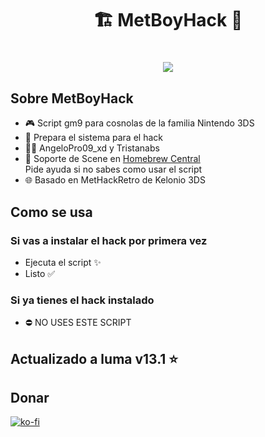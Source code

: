 <div align="center">
<h1 align="center"> 🏗️ MetBoyHack 💫 </h1>
</div>
<h1 align="center"> <img src="https://media.discordapp.net/attachments/1231978722391887882/1232346595434168333/metboyhack.png?ex=663e37b4&is=663ce634&hm=b37e395dcd6bb4b4cd9fd0c23b1a8f15bc9562921bc3debc1d1332b2c802bf1b&=&format=webp&quality=lossless">


## Sobre MetBoyHack

- 🎮 Script gm9 para cosnolas de la familia Nintendo 3DS
- 📣 Prepara el sistema para el hack
- 🧑‍💼 AngeloPro09_xd y Tristanabs
- 💬 Soporte de Scene en [Homebrew Central](https://discord.gg/QuMxeWGAMF)
<br> Pide ayuda si no sabes como usar el script
- 🌐 Basado en MetHackRetro de Kelonio 3DS
## Como se usa
### Si vas a instalar el hack por primera vez
- Ejecuta el script ✨
- Listo ✅
### Si ya tienes el hack instalado
- ⛔ NO USES ESTE SCRIPT

## Actualizado a luma v13.1 ⭐

## Donar
[![ko-fi](https://ko-fi.com/img/githubbutton_sm.svg)](https://ko-fi.com/P5P7U2F4T) 
